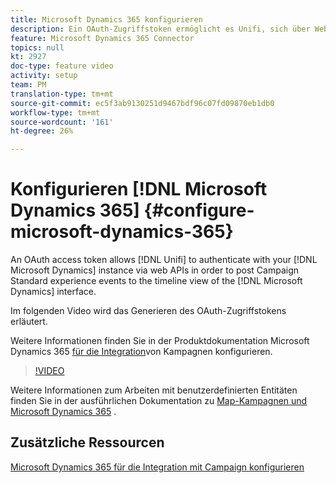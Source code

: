 ```yaml
---
title: Microsoft Dynamics 365 konfigurieren
description: Ein OAuth-Zugriffstoken ermöglicht es Unifi, sich über Web-APIs bei Ihrer Microsoft Dynamics -Instanz zu authentifizieren, um Campaign Standard-Erlebnisereignisse in der Timeline-Ansicht der Microsoft Dynamics -Oberfläche zu veröffentlichen. Im folgenden Video wird erläutert, wie das OAuth-Zugriffstoken generiert wird.
feature: Microsoft Dynamics 365 Connector
topics: null
kt: 2927
doc-type: feature video
activity: setup
team: PM
translation-type: tm+mt
source-git-commit: ec5f3ab9130251d9467bdf96c07fd09870eb1db0
workflow-type: tm+mt
source-wordcount: '161'
ht-degree: 26%

---
```



# Konfigurieren [!DNL Microsoft Dynamics 365] {#configure-microsoft-dynamics-365}

An OAuth access token allows [!DNL Unifi] to authenticate with your [!DNL Microsoft Dynamics] instance via web APIs in order to post Campaign Standard experience events to the timeline view of the [!DNL Microsoft Dynamics] interface.

Im folgenden Video wird das Generieren des OAuth-Zugriffstokens erläutert.

Weitere Informationen finden Sie in der Produktdokumentation Microsoft Dynamics 365 [für die Integration](https://docs.adobe.com/content/help/en/campaign-standard/using/integrating-with-adobe-cloud/campaign-and-microsoft-dynamics-365/configure-microsoft-dynamics-365-for-campaign-integration.html)von Kampagnen konfigurieren.

>[!VIDEO](https://video.tv.adobe.com/v/27637?quality=12)

Weitere Informationen zum Arbeiten mit benutzerdefinierten Entitäten finden Sie in der ausführlichen Dokumentation zu [Map-Kampagnen und Microsoft Dynamics 365](https://helpx.adobe.com/campaign/kb/acs-dynamics-custom-entities.html) .

## Zusätzliche Ressourcen

[Microsoft Dynamics 365 für die Integration mit Campaign konfigurieren](https://docs.adobe.com/content/help/en/campaign-standard/using/integrating-with-adobe-cloud/campaign-and-microsoft-dynamics-365/configure-microsoft-dynamics-365-for-campaign-integration.html)
